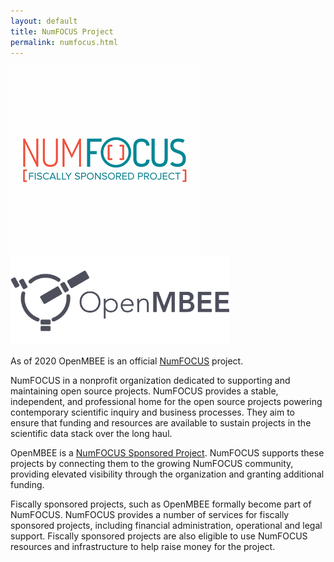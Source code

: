 ```yaml
---
layout: default
title: NumFOCUS Project
permalink: numfocus.html
---
```


<div class="container">
  <div class="row d-flex flex-wrap align-items-center">
    <div class="col">
      <a href="https://numfocus.org/">
        <img class="img-fluid" src="images/NumFocusSquare.png" >
      </a>
    </div>
    <div class="col">
      <a href="index.html">
        <img class="img-fluid" src="images/openmbee-logo.png" style="width: 350px">
      </a>
    </div>
  </div>
</div>








As of 2020 OpenMBEE is an official [NumFOCUS](https://numfocus.org/) project.

NumFOCUS in a nonprofit organization dedicated to supporting and maintaining open source projects. NumFOCUS provides a stable, independent, and professional home for the open source projects powering contemporary scientific inquiry and business processes. They aim to ensure that funding and resources are available to sustain projects in the scientific data stack over the long haul.

OpenMBEE is a [NumFOCUS Sponsored Project](https://numfocus.org/sponsored-projects). NumFOCUS supports these projects by connecting them to the growing NumFOCUS community, providing elevated visibility through the organization and granting additional funding. 



Fiscally sponsored projects, such as OpenMBEE formally become part of NumFOCUS. NumFOCUS provides a number of services for fiscally sponsored projects, including financial administration, operational and legal support. Fiscally sponsored projects are also eligible to use NumFOCUS resources and infrastructure to help raise money for the project.

